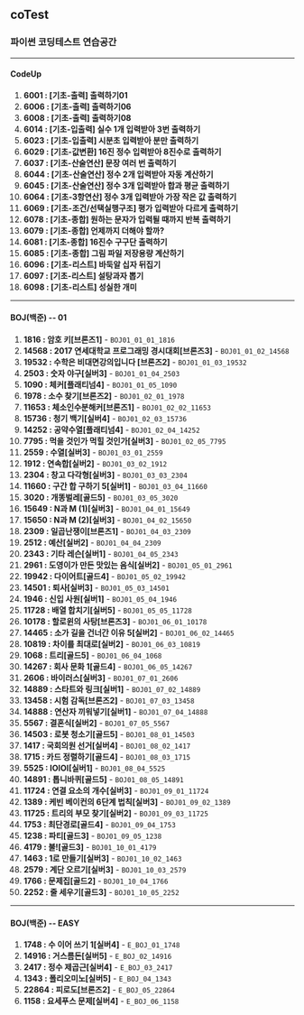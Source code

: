 ## coTest
### 파이썬 코딩테스트 연습공간
***
#### CodeUp
1. **6001 : [기초-출력] 출력하기01**
2. **6006 : [기초-출력] 출력하기06**
3. **6008 : [기초-출력] 출력하기08**
4. **6014 : [기초-입출력] 실수 1개 입력받아 3번 출력하기**
5. **6023 : [기초-입출력] 시분초 입력받아 분만 출력하기**
6. **6029 : [기초-값변환] 16진 정수 입력받아 8진수로 출력하기**
7. **6037 : [기초-산술연산] 문장 여러 번 출력하기**
8. **6044 : [기초-산술연산] 정수 2개 입력받아 자동 계산하기**
9. **6045 : [기초-산술연산] 정수 3개 입력받아 합과 평균 출력하기**
10. **6064 : [기초-3항연산] 정수 3개 입력받아 가장 작은 값 출력하기**
11. **6069 : [기초-조건/선택실행구조] 평가 입력받아 다르게 출력하기**
12. **6078 : [기초-종합] 원하는 문자가 입력될 때까지 반복 출력하기**
13. **6079 : [기초-종합] 언제까지 더해야 할까?**
14. **6081 : [기초-종합] 16진수 구구단 출력하기**
15. **6085 : [기초-종합] 그림 파일 저장용량 계산하기**
16. **6096 : [기초-리스트] 바둑알 십자 뒤집기**
17. **6097 : [기초-리스트] 설탕과자 뽑기**
18. **6098 : [기초-리스트] 성실한 개미**
***
#### BOJ(백준) -- 01
1. **1816 : 암호 키[브론즈1]** - `BOJ01_01_01_1816`
2. **14568 : 2017 연세대학교 프로그래밍 경시대회[브론즈3]** - `BOJ01_01_02_14568`
3. **19532 : 수학은 비대면강의입니다 [브론즈2]** - `BOJ01_01_03_19532`
4. **2503 : 숫자 야구[실버3]** - `BOJ01_01_04_2503`
5. **1090 : 체커[플래티넘4]** - `BOJ01_01_05_1090`
6. **1978 : 소수 찾기[브론즈2]** - `BOJ01_02_01_1978`
7. **11653 : 체소인수분해커[브론즈1]** - `BOJ01_02_02_11653`
8. **15736 : 청기 백기[실버4]** - `BOJ01_02_03_15736`
9. **14252 : 공약수열[플래티넘4]** - `BOJ01_02_04_14252`
10. **7795 : 먹을 것인가 먹힐 것인가[실버3]** - `BOJ01_02_05_7795`
11. **2559 : 수열[실버3]** - `BOJ01_03_01_2559`
12. **1912 : 연속합[실버2]** - `BOJ01_03_02_1912`
13. **2304 : 창고 다각형[실버3]** - `BOJ01_03_03_2304`
14. **11660 : 구간 합 구하기 5[실버1]** - `BOJ01_03_04_11660`
15. **3020 : 개똥벌레[골드5]** - `BOJ01_03_05_3020`
16. **15649 : N과 M (1)[실버3]** - `BOJ01_04_01_15649`
17. **15650 : N과 M (2)[실버3]** - `BOJ01_04_02_15650`
18. **2309 : 일곱난쟁이[브론즈1]** - `BOJ01_04_03_2309`
19. **2512 : 예산[실버2]** - `BOJ01_04_04_2309`
20. **2343 : 기타 레슨[실버1]** - `BOJ01_04_05_2343`
21. **2961 : 도영이가 만든 맛있는 음식[실버2]** - `BOJ01_05_01_2961`
22. **19942 : 다이어트[골드4]** - `BOJ01_05_02_19942`
23. **14501 : 퇴사[실버3]** - `BOJ01_05_03_14501`
24. **1946 : 신입 사원[실버1]** - `BOJ01_05_04_1946`
25. **11728 : 배열 합치기[실버5]** - `BOJ01_05_05_11728`
26. **10178 : 할로윈의 사탕[브론즈3]** - `BOJ01_06_01_10178`
27. **14465 : 소가 길을 건너간 이유 5[실버2]** - `BOJ01_06_02_14465`
28. **10819 : 차이를 최대로[실버2]** - `BOJ01_06_03_10819`
29. **1068 : 트리[골드5]** - `BOJ01_06_04_1068`
30. **14267 : 회사 문화 1[골드4]** - `BOJ01_06_05_14267`
31. **2606 : 바이러스[실버3]** - `BOJ01_07_01_2606`
32. **14889 : 스타트와 링크[실버1]** - `BOJ01_07_02_14889`
33. **13458 : 시험 감독[브론즈2]** - `BOJ01_07_03_13458`
34. **14888 : 연산자 끼워넣기[실버1]** - `BOJ01_07_04_14888`
35. **5567 : 결혼식[실버2]** - `BOJ01_07_05_5567`
36. **14503 : 로봇 청소기[골드5]** - `BOJ01_08_01_14503`
37. **1417 : 국회의원 선거[실버4]** - `BOJ01_08_02_1417`
38. **1715 : 카드 정렬하기[골드4]** - `BOJ01_08_03_1715`
39. **5525 : IOIOI[실버1]** - `BOJ01_08_04_5525`
40. **14891 : 톱니바퀴[골드5]** - `BOJ01_08_05_14891`
41. **11724 : 연결 요소의 개수[실버3]** - `BOJ01_09_01_11724`
42. **1389 : 케빈 베이컨의 6단계 법칙[실버3]** - `BOJ01_09_02_1389`
43. **11725 : 트리의 부모 찾기[실버2]** - `BOJ01_09_03_11725`
44. **1753 : 최단경로[골드4]** - `BOJ01_09_04_1753`
45. **1238 : 파티[골드3]** - `BOJ01_09_05_1238`
46. **4179 : 불![골드3]** - `BOJ01_10_01_4179`
47. **1463 : 1로 만들기[실버3]** - `BOJ01_10_02_1463`
48. **2579 : 계단 오르기[실버3]** - `BOJ01_10_03_2579`
49. **1766 : 문제집[골드2]** - `BOJ01_10_04_1766` 
50. **2252 : 줄 세우기[골드3]** - `BOJ01_10_05_2252`
***
#### BOJ(백준) -- EASY
01. **1748 : 수 이어 쓰기 1[실버4]** - `E_BOJ_01_1748`
02. **14916 : 거스름돈[실버5]** - `E_BOJ_02_14916`
03. **2417 : 정수 제곱근[실버4]** - `E_BOJ_03_2417`
04. **1343 : 폴리오미노[실버5]** - `E_BOJ_04_1343`
05. **22864 : 피로도[브론즈2]** - `E_BOJ_05_22864`
06. **1158 : 요세푸스 문제[실버4]** - `E_BOJ_06_1158`